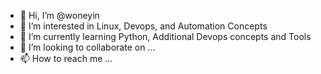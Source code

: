 - 👋 Hi, I’m @woneyin
- 👀 I’m interested in Linux, Devops, and Automation Concepts
- 🌱 I’m currently learning Python, Additional Devops concepts and Tools
- 💞️ I’m looking to collaborate on ...
- 📫 How to reach me ...

<!---
woneyin/woneyin is a ✨ special ✨ repository because its `README.md` (this file) appears on your GitHub profile.
You can click the Preview link to take a look at your changes.
--->
